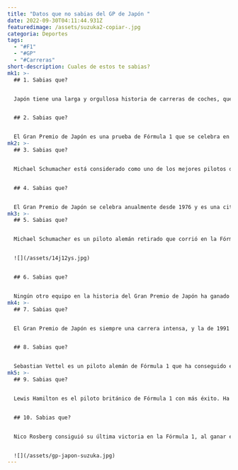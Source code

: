 ```yaml
---
title: "Datos que no sabias del GP de Japón "
date: 2022-09-30T04:11:44.931Z
featuredimage: /assets/suzuka2-copiar-.jpg
categoria: Deportes
tags:
  - "#F1"
  - "#GP"
  - "#Carreras"
short-description: C﻿uales de estos te sabias?
mk1: >-
  ## 1﻿. Sabias que?


  Japón tiene una larga y orgullosa historia de carreras de coches, que se remonta a los primeros días de este deporte. El país ha albergado un total de 32 Grandes Premios de Fórmula 1, la decimotercera mayor cantidad de cualquier nación. El primer Gran Premio de Japón se celebró en 1976 en el Fuji Speedway, y la carrera se convirtió rápidamente en una de las favoritas de los aficionados en el calendario de la F1. En 1987, el Gran Premio de Japón se trasladó al circuito de Suzuka, donde permanece hasta hoy. Suzuka está considerado como uno de los circuitos más desafiantes y emocionantes de la Fórmula 1, y los pilotos siempre están deseando enfrentarse a sus giros y curvas. El Gran Premio de Japón siempre ofrece emoción, dramatismo y una acción espectacular en las carreras, lo que lo convierte en una cita ineludible del calendario automovilístico.


  ## 2﻿. Sabias que?


  El Gran Premio de Japón es una prueba de Fórmula 1 que se celebra en el Circuito Internacional de Suzuka, en la prefectura de Mie. El circuito es uno de los pocos del mundo que presenta un trazado en forma de ocho. Este diseño único ofrece tanto secciones de alta velocidad como técnicas, lo que lo convierte en un favorito entre los pilotos y los aficionados. El circuito también es conocido por sus "serpenteantes" curvas en S, que se toman a gran velocidad y requieren una conducción precisa. Además de su exigente trazado, el circuito de Suzuka también es notoriamente difícil de adelantar, lo que hace que la estrategia y la gestión de los neumáticos sean factores cruciales en la carrera. Con su desafiante trazado y su profunda historia, el Gran Premio de Japón se considera una de las carreras más importantes del calendario de la Fórmula 1.
mk2: >-
  ## 3﻿. Sabias que?


  Michael Schumacher está considerado como uno de los mejores pilotos de Fórmula 1 de todos los tiempos. En una carrera que abarca dos décadas, ganó siete Campeonatos del Mundo, más que cualquier otro piloto de la historia. También tiene el récord de victorias en Grandes Premios, con 91 triunfos. Aunque hace más de una década que no compite, el legado de Schumacher sigue siendo importante para el deporte. Su impacto se dejó sentir especialmente en Japón, donde ganó seis Grandes Premios, más que ningún otro piloto. Su dominio en la pista contribuyó a aumentar la popularidad de la Fórmula 1 en Japón, y su éxito inspiró a una nueva generación de pilotos japoneses. A día de hoy, Michael Schumacher sigue siendo el estándar con el que se miden todos los demás pilotos de Fórmula 1.


  ## 4﻿. Sabias que?


  El Gran Premio de Japón se celebra anualmente desde 1976 y es una cita fija en el calendario de la Fórmula 1 desde 1987. La carrera se ha celebrado en el circuito de Suzuka desde entonces, con la excepción de 2007, cuando se trasladó al Fuji Speedway. El Gran Premio de Japón es una de las carreras más populares del calendario de la Fórmula 1 y ha sido escenario de muchos momentos memorables en la historia de este deporte. La carrera también ha sido decisiva para decidir el campeonato mundial de pilotos en 12 ocasiones, la última en 2011, cuando Sebastian Vettel consiguió su segundo título con una victoria en Suzuka. Con su rica historia y sus emocionantes carreras, no cabe duda de que el Gran Premio de Japón es uno de los momentos más destacados de la temporada de Fórmula 1.
mk3: >-
  ## 5﻿. Sabias que?


  Michael Schumacher es un piloto alemán retirado que corrió en la Fórmula 1 para Jordan Grand Prix, Benetton y Ferrari, donde pasó la mayor parte de su carrera, además de ser el piloto mejor pagado de este deporte. En un deporte de tan alto riesgo, no es extraño que los pilotos pasen largas temporadas de sequía sin ganar. Por eso, cuando Schumacher consiguió ganar unas increíbles cinco carreras seguidas, en las temporadas 2000 y 2001, fue un logro realmente notable. Su racha continuó en la temporada 2002, en la que consiguió el primer puesto en el Gran Premio de Japón. Con esta victoria, Schumacher se convirtió en el primer y único piloto en ganar seis carreras consecutivas de Fórmula 1, consolidando su lugar como uno de los mejores pilotos de todos los tiempos.


  ![](/assets/14j12ys.jpg)


  ## 6﻿. Sabias que?


  Ningún otro equipo en la historia del Gran Premio de Japón ha ganado más veces seguidas que Ferrari. De 2000 a 2004, el equipo dominó la competición, ganando carrera tras carrera. Incluso cuando otros equipos hacían cambios en sus coches o estrategias, Ferrari siempre se las arreglaba para llegar a la cima. Gracias a su incesante dedicación y compromiso con la excelencia, Ferrari se estableció como la fuerza dominante en el automovilismo japonés. Hoy, su legado sigue inspirando a las nuevas generaciones de pilotos y equipos. Y aunque ya no ganen todas las carreras, siguen siendo el equipo a batir en el Gran Premio de Japón.
mk4: >-
  ## 7﻿. Sabias que?


  El Gran Premio de Japón es siempre una carrera intensa, y la de 1991 no fue diferente. Ayrton Senna y Gerhard Berger estaban decididos a llevarse la victoria, y lucharon ferozmente durante toda la carrera. Al final, fue Berger quien cruzó la línea de meta en primer lugar, pero sólo por un margen de 0,344 segundos. Fue una victoria ajustada, pero bien merecida para el experimentado piloto. Este evento demostró una vez más que el Gran Premio de Japón es una de las carreras más emocionantes del calendario.


  ## 8﻿. Sabias que?


  Sebastian Vettel es un piloto alemán de Fórmula 1 que ha conseguido el mayor número de puntos en una sola temporada: 145. También es tetracampeón del mundo, habiendo ganado el campeonato en 2010, 2011, 2012 y 2013. Vettel comenzó su carrera en el karting amateur antes de abrirse camino en las filas de la Fórmula 1. Debutó con el equipo BMW Sauber en 2007 y consiguió su primer podio en 2008. En 2009, se unió a Red Bull Racing y rápidamente se estableció como uno de los principales pilotos del deporte. Ganó su primera carrera con Red Bull en el Gran Premio de China de 2009 y pasó a ganar el campeonato mundial en 2010. Vettel ha seguido cosechando éxitos a lo largo de su carrera, ganando carreras y campeonatos por igual. En 2018, volverá a competir para Red Bull Racing, con la esperanza de añadir otro capítulo a su ilustre carrera.
mk5: >-
  ## 9﻿. Sabias que?


  Lewis Hamilton es el piloto británico de Fórmula 1 con más éxito. Ha ganado el Campeonato del Mundo en cinco ocasiones -más que ningún otro piloto británico- y actualmente es el único piloto que ha ganado en los circuitos de Fuji y Suzuka (Japón). En 2007, se convirtió en el primer -y hasta ahora único- piloto negro en ganar un Gran Premio, cuando se impuso en el Gran Premio de Canadá.Hamilton nació en Stevenage, Hertfordshire, de padre negro y madre blanca. Su padre, Anthony Hamilton, había corrido en motocicletas y trabajado como mecánico antes de convertirse en el mánager de Lewis. Su madre, Carmen Larbalestier, era oficinista. Lewis tiene una hermanastra mayor, Nicola, que también trabaja en el automovilismo como médico.Tras ganar numerosos campeonatos de karting en Gran Bretaña, Hamilton se pasó al automovilismo en 2000. Se unió a la escudería McLaren de Fórmula Uno en 2007 y ganó su primer campeonato mundial ese año. Desde 2013 está en Mercedes, con la que ganó su cuarto y quinto título en 2014 y 2015, respectivamente. Hamilton está ampliamente considerado como uno de los mejores pilotos de Fórmula 1 de todos los tiempos.


  ## 1﻿0. Sabias que?


  Nico Rosberg consiguió su última victoria en la Fórmula 1, al ganar el Gran Premio de Japón de 2016. Fue un final apropiado para su carrera, ya que también se aseguró la pole position para la carrera. Para Rosberg, era una oportunidad de irse a lo más alto, y lo hizo a lo grande. Su retirada marca el fin de una era en la Fórmula 1, ya que es el último piloto que ha ganado un campeonato con el antiguo sistema de puntos. Será recordado como uno de los grandes del deporte, y su legado seguirá inspirando a las futuras generaciones de pilotos. ¡Gracias por los recuerdos, Nico!


  ![](/assets/gp-japon-suzuka.jpg)
---
```

